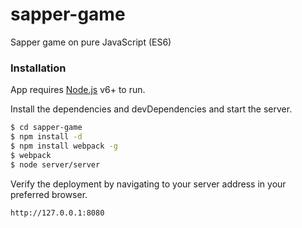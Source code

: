# sapper-game
Sapper game on pure JavaScript (ES6)

### Installation

App requires [Node.js](https://nodejs.org/) v6+ to run.

Install the dependencies and devDependencies and start the server.

```sh
$ cd sapper-game
$ npm install -d
$ npm install webpack -g
$ webpack
$ node server/server
```

Verify the deployment by navigating to your server address in your preferred browser.

```sh
http://127.0.0.1:8080
```
